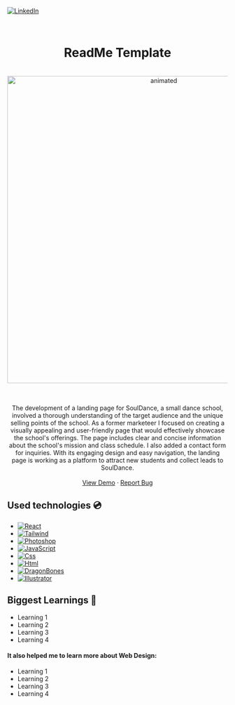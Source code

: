 [![LinkedIn][linkedin-shield]][linkedin-url]
<!-- PROJECT LOGO -->
<br />

<p align="center">
  
</p>
<div align="center">

<h1 align="center">ReadMe Template</h1>
<br />
<img src="" width="700" alt="animated" />
    <br />
    <br />
    <br />
  <p align="center">
    The development of a landing page for SoulDance, a small dance school, involved a thorough understanding of the target audience and the unique selling points of the school. As a former marketeer I focused on creating a visually appealing and user-friendly page that would effectively showcase the school's offerings. The page includes clear and concise information about the school's mission and class schedule. I also added a contact form for inquiries. With its engaging design and easy navigation, the landing page is working as a platform to attract new students and collect leads to SoulDance.
    <br />
    <br />
        <a href="" target="_blank">View Demo</a>
    ·
    <a href="" target="_blank">Report Bug</a>
    
  </p>
</div>



## Used technologies 💿

* [![React][React-shield]][React-url]
* [![Tailwind][Tailwind-shield]][Tailwind-url]
* [![Photoshop][Photoshop-shield]][Photoshop-url]
* [![JavaScript][JavaScript-shield]][JavaScript-url]
* [![Css][Css-shield]][Css-url]
* [![Html][Html-shield]][Css-url]
* [![DragonBones][Dragonbones-shield]][Dragonbones-url]
* [![Illustrator][Illustrator-shield]][Illustrator-url]



<!-- ACKNOWLEDGMENTS -->
## Biggest Learnings 📖

* []() Learning 1
* []() Learning 2
* []() Learning 3
* []() Learning 4


#### It also helped me to learn more about Web Design:
* []() Learning 1
* []() Learning 2
* []() Learning 3
* []() Learning 4




[linkedin-url]: https://linkedin.com/in/andrengregorio
[linkedin-shield]: https://img.shields.io/badge/-LinkedIn-black.svg?style=for-the-badge&logo=linkedin&colorB=555
[JavaScript-url]: https://www.javascript.com
[JavaScript-shield]: https://img.shields.io/badge/-JavaScript-F7DF1E?logo=nodedotjs&logoColor=F7DF1E&logoWidth=30&labelColor=black&style=for-the-badge
[Css-shield]: https://img.shields.io/badge/-CSS3-1572B6?logo=css3&logoColor=1572B6&logoWidth=30&labelColor=black&style=for-the-badge
[Css-url]: https://www.w3.org/Style/CSS/Overview.en.html
[Html-shield]: https://img.shields.io/badge/-HTML5-E34F26?logo=html5&logoColor=E34F26&logoWidth=30&labelColor=black&style=for-the-badge
[Html-url]: https://www.w3.org/html/
[Tailwind-shield]: https://img.shields.io/badge/-Tailwind-06B6D4?logo=Tailwind%20CSS&logoColor=06B6D4&logoWidth=30&labelColor=black&style=for-the-badge
[Tailwind-url]: https://tailwindcss.com/


[//]: <> (GRAPHIC DESIGN)
[Illustrator-shield]: https://img.shields.io/badge/-Illustrator-FF9A00?logo=Adobe%20Illustrator&logoColor=FF9A00&logoWidth=30&labelColor=black&style=for-the-badge
[Illustrator-url]: https://www.adobe.com/pt/products/illustrator.html

[Photoshop-shield]: https://img.shields.io/badge/-Photoshop-31A8FF?logo=Adobe%20photoshop&logoColor=31A8FF&logoWidth=30&labelColor=black&style=for-the-badge
[Photoshop-url]: https://www.adobe.com/pt/products/photoshop/landpb.html?gclid=Cj0KCQiAtvSdBhD0ARIsAPf8oNko2oPKrjKGwVx69OcEcH47GgsvPNdwYDBhxORnOYbGilvYPLjxLQoaAn7XEALw_wcB&mv=search&s_kwcid=AL!3085!3!441853227273!e!!g!!photoshop!1447265685!53212492301&mv=search&sdid=LZ32SYVR&ef_id=Cj0KCQiAtvSdBhD0ARIsAPf8oNko2oPKrjKGwVx69OcEcH47GgsvPNdwYDBhxORnOYbGilvYPLjxLQoaAn7XEALw_wcB:G:s&s_kwcid=AL!3085!3!441853227273!e!!g!!photoshop!1447265685!53212492301

[Dragonbones-shield]: https://img.shields.io/badge/-DragonBones-81D665?&style=for-the-badge
[Dragonbones-url]: https://docs.egret.com/dragonbones/en


[//]: <> (MERN)
[MongoDB-shield]: https://img.shields.io/badge/-MongoDB-47A248?logo=MongoDB&logoColor=47A248&logoWidth=30&labelColor=black&style=for-the-badge
[MongoDB-url]: https://www.mongodb.com/

[Express-shield]: https://img.shields.io/badge/-MongoDB-000000?logo=Express&logoColor=000000&logoWidth=30&labelColor=white&style=for-the-badge
[Express-url]: https://expressjs.com/

[React-shield]: https://img.shields.io/badge/-React-61DAFB?logo=React&logoColor=61DAFB&logoWidth=30&labelColor=black&style=for-the-badge
[React-url]: https://reactjs.org/

[NodeJs-shield]: https://img.shields.io/badge/-NODEJS-339933?logo=Node.js&logoColor=339933&logoWidth=30&labelColor=black&style=for-the-badge
[NodeJs-url]: https://nodejs.org/en/

